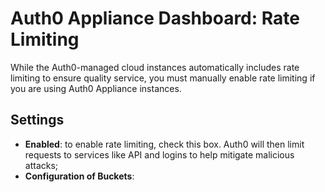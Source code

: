 # Auth0 Appliance Dashboard: Rate Limiting

While the Auth0-managed cloud instances automatically includes rate limiting to ensure quality service, you must manually enable rate limiting if you are using Auth0 Appliance instances.

## Settings

* **Enabled**: to enable rate limiting, check this box. Auth0 will then limit requests to services like API and logins to help mitigate malicious attacks;
* **Configuration of Buckets**:
